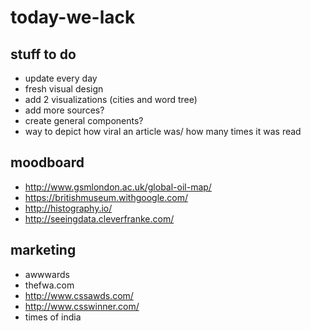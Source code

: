 # today-we-lack


## stuff to do
- update every day
- fresh visual design
- add 2 visualizations (cities and word tree)
- add more sources?
- create general components?
- way to depict how viral an article was/ how many times it was read


## moodboard
- http://www.gsmlondon.ac.uk/global-oil-map/
- https://britishmuseum.withgoogle.com/
- http://histography.io/
- http://seeingdata.cleverfranke.com/


## marketing
- awwwards
- thefwa.com
- http://www.cssawds.com/
- http://www.csswinner.com/
- times of india
